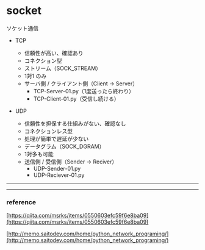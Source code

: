 # socket  

ソケット通信  

- TCP  
  - 信頼性が高い、確認あり  
  - コネクション型  
  - ストリーム（SOCK_STREAM）  
  - 1対1 のみ  
  - サーバ側 / クライアント側（Client → Server）  
    - TCP-Server-01.py（1度送ったら終わり）  
    - TCP-Client-01.py（受信し続ける）  

- UDP  
  - 信頼性を担保する仕組みがない、確認なし  
  - コネクションレス型  
  - 処理が簡単で遅延が少ない  
  - データグラム（SOCK_DGRAM）  
  - 1対多も可能  
  - 送信側 / 受信側（Sender → Reciver）  
    - UDP-Sender-01.py  
    - UDP-Reciever-01.py


---  

---  

### reference  

[https://qiita.com/msrks/items/0550603efc59f6e8ba09](https://qiita.com/msrks/items/0550603efc59f6e8ba09)  

[http://memo.saitodev.com/home/python_network_programing/](http://memo.saitodev.com/home/python_network_programing/)

